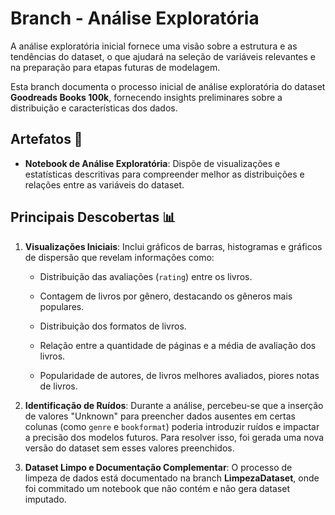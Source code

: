 # Branch - Análise Exploratória

A análise exploratória inicial fornece uma visão sobre a estrutura e as tendências do dataset, o que ajudará na seleção de variáveis relevantes e na preparação para etapas futuras de modelagem.

Esta branch documenta o processo inicial de análise exploratória do dataset **Goodreads Books 100k**, fornecendo insights preliminares sobre a distribuição e características dos dados. 

## Artefatos 📄

- **Notebook de Análise Exploratória**: Dispõe de visualizações e estatísticas descritivas para compreender melhor as distribuições e relações entre as variáveis do dataset.

## Principais Descobertas 📊

1. **Visualizações Iniciais**: Inclui gráficos de barras, histogramas e gráficos de dispersão que revelam informações como:
   - Distribuição das avaliações (`rating`) entre os livros.
   - Contagem de livros por gênero, destacando os gêneros mais populares.
   - Distribuição dos formatos de livros.
   - Relação entre a quantidade de páginas e a média de avaliação dos livros.

   - Popularidade de autores, de livros melhores avaliados, piores notas de livros.
2. **Identificação de Ruídos**: Durante a análise, percebeu-se que a inserção de valores "Unknown" para preencher dados ausentes em certas colunas (como `genre` e `bookformat`) poderia introduzir ruídos e impactar a precisão dos modelos futuros. Para resolver isso, foi gerada uma nova versão do dataset sem esses valores preenchidos.

3. **Dataset Limpo e Documentação Complementar**: O processo de limpeza de dados está documentado na branch **LimpezaDataset**, onde foi commitado um notebook que não contém e não gera dataset imputado.
